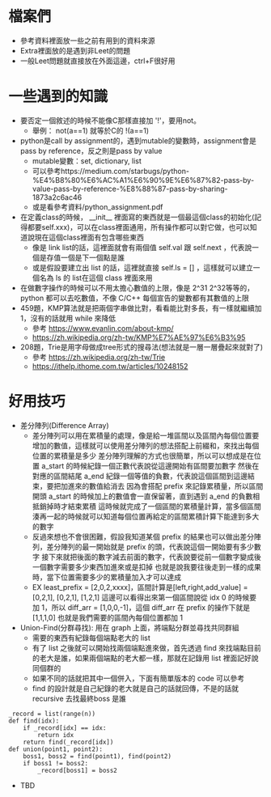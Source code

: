 # 檔案們
* 參考資料裡面放一些之前有用到的資料來源
* Extra裡面放的是遇到非Leet的問題
* 一般Leet問題就直接放在外面這邊，ctrl+F很好用

# 一些遇到的知識
* 要否定一個敘述的時候不能像C那樣直接加 '!'，要用not。
  * 舉例： not(a==1) 就等於C的 !(a==1)
* python是call by assignment的，遇到mutable的變數時，assignment會是pass by reference，反之則是pass by value
  * mutable變數：set, dictionary, list
  * 可以參考https://medium.com/starbugs/python-%E4%B8%80%E6%AC%A1%E6%90%9E%E6%87%82-pass-by-value-pass-by-reference-%E8%88%87-pass-by-sharing-1873a2c6ac46
  * 或是看參考資料/python_assignment.pdf
* 在定義class的時候， \_\_init\_\_ 裡面寫的東西就是一個最這個class的初始化(記得都要self.xxx)，可以在class裡面通用，所有操作都可以對它做，也可以知道說現在這個class裡面有包含哪些東西
  * 像是 link list的話，這裡面就會有兩個值 self.val 跟 self.next ，代表說一個是存值一個是下一個點是誰
  * 或是假設要建立出 list 的話，這裡就直接 self.ls = [] ，這樣就可以建立一個名為 ls 的 list在這個 class 裡面來用
* 在做數字操作的時候可以不用太擔心數值的上限，像是 2^31 2^32等等的，python 都可以去吃數值，不像 C/C++ 每個宣告的變數都有其數值的上限
* 459題，KMP算法就是把兩個字串做比對，看看能比對多長，有一樣就繼續加1，沒有的話就用 while 來降低
  * 參考 https://www.evanlin.com/about-kmp/
  * https://zh.wikipedia.org/zh-tw/KMP%E7%AE%97%E6%B3%95
* 208題，Trie是用字母做成tree形式的搜尋法(想法就是一層一層疊起來就對了)
  * 參考 https://zh.wikipedia.org/zh-tw/Trie
  * https://ithelp.ithome.com.tw/articles/10248152
# 好用技巧
* 差分陣列(Difference Array)
  * 差分陣列可以用在累積量的處理，像是給一堆區間以及區間內每個位置要增加的數值，這樣就可以使用差分陣列的想法搭配上前綴和，來找出每個位置的累積量是多少
    差分陣列理解的方式也很簡單，所以可以想成是在位置 a_start 的時候紀錄一個正數代表說從這邊開始有區間要加數字
    然後在對應的區間結尾 a_end 紀錄一個等值的負數，代表說這個區間到這邊結束，要把加進來的數值給消去
    因為會搭配 prefix 來記錄累積量，所以區間開頭 a_start 的時候加上的數值會一直保留著，直到遇到 a_end 的負數相抵銷掉時才結束累積
    這時候就完成了一個區間的累積量計算，當多個區間湊再一起的時候就可以知道每個位置再給定的區間累積計算下能達到多大的數字
  * 反過來想也不會很困難，假設我知道某個 prefix 的結果也可以做出差分陣列，差分陣列的最一開始就是 prefix 的頭，代表說這個一開始要有多少數字
    接下來就把後面的數字減去前面的數字，代表說要從前一個數字變成後一個數字需要多少東西加進來或是扣掉
    也就是說我要往後走到一樣的成果時，當下位置需要多少的累積量加入才可以達成
  * EX least_prefix = [2,0,2,xxxx]，區間計算是[left,right,add_value] = [0,2,1], [0,2,1], [1,2,1]
    這邊可以看得出來第一個區間說從 idx 0 的時候要加 1，所以 diff_arr = [1,0,0,-1]，這個 diff_arr 在 prefix 的操作下就是 [1,1,1,0] 也就是我們需要的區間內每個位置都加 1
* Union-Find(分群尋找): 用在 graph 上面，將端點分群並尋找共同群組
  * 需要的東西有紀錄每個端點老大的 list
  * 有了 list 之後就可以開始找兩個端點進來做，首先透過 find 來找端點目前的老大是誰，如果兩個端點的老大都一樣，那就在記錄用 list 裡面記好說同個群的
  * 如果不同的話就把其中一個併入，下面有簡單版本的 code 可以參考
  * find 的設計就是自己紀錄的老大就是自己的話就回傳，不是的話就 recursive 去找最終boss 是誰
```
_record = list(range(n))
def find(idx):
    if _record[idx] == idx:
        return idx
    return find(_record[idx])
def union(point1, point2):
    boss1, boss2 = find(point1), find(point2)
    if boss1 != boss2:
        _record[boss1] = boss2
```
* TBD
